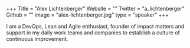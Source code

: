 +++
Title = "Alex Lichtenberger"
Website = ""
Twitter = "a_lichtenberger"
Github = ""
image = "alex-lichtenberger.jpg"
type = "speaker"
+++

I am a DevOps, Lean and Agile enthusiast, founder of impact matters and support in my
daily work teams and companies to establish a culture of continuous improvement.

